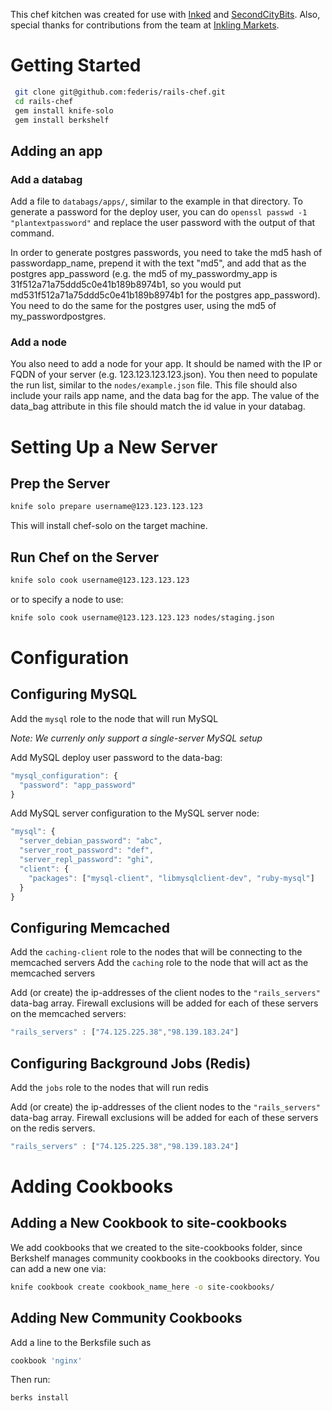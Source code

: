 This chef kitchen was created for use with [Inked](https://www.inkedcrm.com) and [SecondCityBits](https://www.secondcitybits.com). Also, special thanks for contributions from the team at [Inkling Markets](http://inklingmarkets.com/).


Getting Started
===============

```bash
 git clone git@github.com:federis/rails-chef.git
 cd rails-chef
 gem install knife-solo
 gem install berkshelf
```

Adding an app
-------------

### Add a databag

Add a file to ```databags/apps/```, similar to the example in that directory. To generate a password for the deploy user, you can do ```openssl passwd -1 "plantextpassword"``` and replace the user password with the output of that command.

In order to generate postgres passwords, you need to take the md5 hash of passwordapp_name, prepend it with the text "md5", and add that as the postgres app_password (e.g. the md5 of my_passwordmy_app is 31f512a71a75ddd5c0e41b189b8974b1, so you would put md531f512a71a75ddd5c0e41b189b8974b1 for the postgres app_password). You need to do the same for the postgres user, using the md5 of my_passwordpostgres.

### Add a node

You also need to add a node for your app. It should be named with the IP or FQDN of your server (e.g. 123.123.123.123.json). You then need to populate the run list, similar to the ```nodes/example.json``` file. This file should also include your rails app name, and the data bag for the app. The value of the data_bag attribute in this file should match the id value in your databag.


Setting Up a New Server
=======================

Prep the Server
---------------

```bash
knife solo prepare username@123.123.123.123
```

This will install chef-solo on the target machine.


Run Chef on the Server
----------------------

```bash
knife solo cook username@123.123.123.123
```

or to specify a node to use:

```bash
knife solo cook username@123.123.123.123 nodes/staging.json
```


Configuration
=============

Configuring MySQL
-----------------

Add the ```mysql``` role to the node that will run MySQL

_Note: We currenly only support a single-server MySQL setup_

Add MySQL deploy user password to the data-bag:

```javascript
"mysql_configuration": {
  "password": "app_password"
}
```

Add MySQL server configuration to the MySQL server node:

```javascript
"mysql": {
  "server_debian_password": "abc",
  "server_root_password": "def",
  "server_repl_password": "ghi",
  "client": {
    "packages": ["mysql-client", "libmysqlclient-dev", "ruby-mysql"]
  }
}

```
Configuring Memcached
---------------------

Add the ```caching-client``` role to the nodes that will be connecting to the memcached servers
Add the ```caching``` role to the node that will act as the memcached servers

Add (or create) the ip-addresses of the client nodes to the ```"rails_servers"``` data-bag array. Firewall exclusions will be added for each of these servers on the memcached servers:

```javascript
"rails_servers" : ["74.125.225.38","98.139.183.24"]
```

Configuring Background Jobs (Redis)
-----------------------------------

Add the ```jobs``` role to the nodes that will run redis

Add (or create) the ip-addresses of the client nodes to the ```"rails_servers"``` data-bag array. Firewall exclusions will be added for each of these servers on the redis servers. 


```javascript
"rails_servers" : ["74.125.225.38","98.139.183.24"]
```



Adding Cookbooks
================

Adding a New Cookbook to site-cookbooks
---------------------------------------

We add cookbooks that we created to the site-cookbooks folder, since Berkshelf manages community cookbooks in the cookbooks directory. You can add a new one via:

```bash
knife cookbook create cookbook_name_here -o site-cookbooks/
```


Adding New Community Cookbooks
------------------------------

Add a line to the Berksfile such as 

```ruby
cookbook 'nginx'
```

Then run:

```bash
berks install
```
